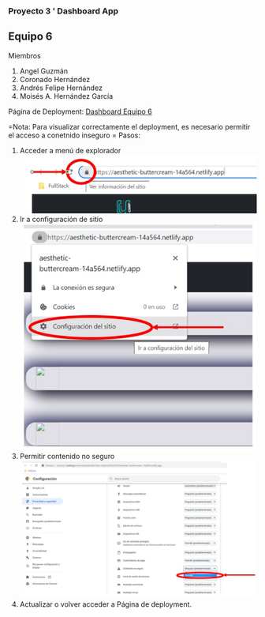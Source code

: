 ### Proyecto 3 ' Dashboard App

## Equipo 6

Miembros

1. Angel Guzmán
2. Coronado Hernández
3. Andrés Felipe Hernández
4. Moisés A. Hernández García

Página de Deployment: [Dashboard Equipo 6](https://aesthetic-buttercream-14a564.netlify.app)

=Nota: Para visualizar correctamente el deployment, es necesario permitir el acceso a conetnido inseguro =
Pasos:

1. Acceder a menú de explorador
   ![Acceso a Configuración](AccesoConfiguracion.JPG)
2. Ir a configuración de sitio
   ![Ir a Contenido de Sitio](IraContenido.JPG)
3. Permitir contenido no seguro
   ![Permitir Contenido Inseguro](PermitrContenido.JPG)
4. Actualizar o volver acceder a Página de deployment.
